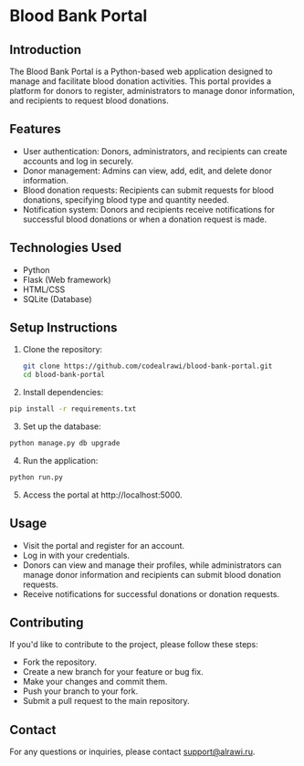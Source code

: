 # Blood Bank Portal

## Introduction
The Blood Bank Portal is a Python-based web application designed to manage and facilitate blood donation activities. This portal provides a platform for donors to register, administrators to manage donor information, and recipients to request blood donations.

## Features
- User authentication: Donors, administrators, and recipients can create accounts and log in securely.
- Donor management: Admins can view, add, edit, and delete donor information.
- Blood donation requests: Recipients can submit requests for blood donations, specifying blood type and quantity needed.
- Notification system: Donors and recipients receive notifications for successful blood donations or when a donation request is made.

## Technologies Used
- Python
- Flask (Web framework)
- HTML/CSS
- SQLite (Database)

## Setup Instructions
1. Clone the repository:
   ```bash
   git clone https://github.com/codealrawi/blood-bank-portal.git
   cd blood-bank-portal

2. Install dependencies:
```bash
pip install -r requirements.txt
```
3. Set up the database:
```bash
python manage.py db upgrade
```
4. Run the application:
```bash
python run.py
```
5. Access the portal at http://localhost:5000.

## Usage
- Visit the portal and register for an account.
- Log in with your credentials.
- Donors can view and manage their profiles, while administrators can manage donor information and recipients can submit blood donation requests.
- Receive notifications for successful donations or donation requests.

## Contributing
If you'd like to contribute to the project, please follow these steps:
- Fork the repository.
- Create a new branch for your feature or bug fix.
- Make your changes and commit them.
- Push your branch to your fork.
- Submit a pull request to the main repository.

## Contact
For any questions or inquiries, please contact support@alrawi.ru.
